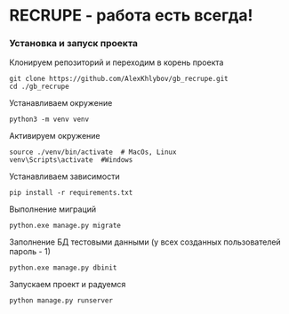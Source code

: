 # RECRUPE - работа есть всегда!

### Установка и запуск проекта

Клонируем репозиторий и переходим в корень проекта
```
git clone https://github.com/AlexKhlybov/gb_recrupe.git
cd ./gb_recrupe
```

Устанавливаем окружение
```
python3 -m venv venv
```

Активируем окружение
```
source ./venv/bin/activate  # MacOs, Linux
venv\Scripts\activate  #Windows
```

Устанавливаем зависимости
```
pip install -r requirements.txt
```

Выполнение миграций
```
python.exe manage.py migrate
```

Заполнение БД тестовыми данными (у всех созданных пользователей пароль - 1)
```
python.exe manage.py dbinit
```

Запускаем проект и радуемся
```
python manage.py runserver
```